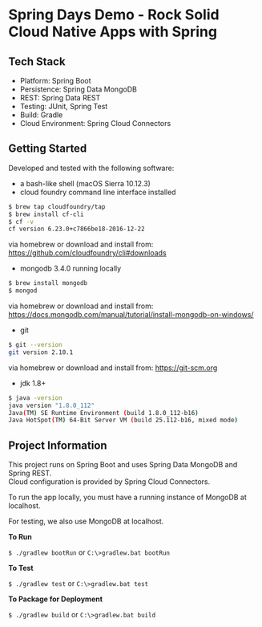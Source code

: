 # Spring Days Demo - Rock Solid Cloud Native Apps with Spring

## Tech Stack

- Platform: Spring Boot
- Persistence: Spring Data MongoDB
- REST: Spring Data REST
- Testing: JUnit, Spring Test
- Build: Gradle
- Cloud Environment: Spring Cloud Connectors

## Getting Started

Developed and tested with the following software:

- a bash-like shell (macOS Sierra 10.12.3)
- cloud foundry command line interface installed

```sh
$ brew tap cloudfoundry/tap
$ brew install cf-cli
$ cf -v
cf version 6.23.0+c7866be18-2016-12-22
```
via homebrew or download and install from: https://github.com/cloudfoundry/cli#downloads 

- mongodb 3.4.0 running locally

```sh 
$ brew install mongodb
$ mongod
```

via homebrew or download and install from: https://docs.mongodb.com/manual/tutorial/install-mongodb-on-windows/

- git

```sh 
$ git --version
git version 2.10.1

```
via homebrew or download and install from: https://git-scm.org

- jdk 1.8+

```sh
$ java -version
java version "1.8.0_112"
Java(TM) SE Runtime Environment (build 1.8.0_112-b16)
Java HotSpot(TM) 64-Bit Server VM (build 25.112-b16, mixed mode)
```

## Project Information ##
This project runs on Spring Boot and uses Spring Data MongoDB and Spring REST.  
Cloud configuration is provided by Spring Cloud Connectors.  

To run the app locally, you must have a running instance of MongoDB at localhost.

For testing, we also use  MongoDB at localhost.


**To Run**

`$ ./gradlew bootRun` or `C:\>gradlew.bat bootRun`

**To Test**

`$ ./gradlew test` or `C:\>gradlew.bat test`

**To Package for Deployment**

`$ ./gradlew build` or `C:\>gradlew.bat build`
